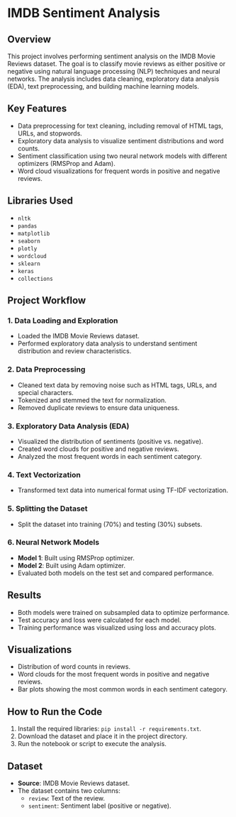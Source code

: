 # IMDB Sentiment Analysis

## Overview
This project involves performing sentiment analysis on the IMDB Movie Reviews dataset. The goal is to classify movie reviews as either positive or negative using natural language processing (NLP) techniques and neural networks. The analysis includes data cleaning, exploratory data analysis (EDA), text preprocessing, and building machine learning models.

## Key Features
- Data preprocessing for text cleaning, including removal of HTML tags, URLs, and stopwords.
- Exploratory data analysis to visualize sentiment distributions and word counts.
- Sentiment classification using two neural network models with different optimizers (RMSProp and Adam).
- Word cloud visualizations for frequent words in positive and negative reviews.

## Libraries Used
- `nltk`
- `pandas`
- `matplotlib`
- `seaborn`
- `plotly`
- `wordcloud`
- `sklearn`
- `keras`
- `collections`

## Project Workflow

### 1. Data Loading and Exploration
- Loaded the IMDB Movie Reviews dataset.
- Performed exploratory data analysis to understand sentiment distribution and review characteristics.

### 2. Data Preprocessing
- Cleaned text data by removing noise such as HTML tags, URLs, and special characters.
- Tokenized and stemmed the text for normalization.
- Removed duplicate reviews to ensure data uniqueness.

### 3. Exploratory Data Analysis (EDA)
- Visualized the distribution of sentiments (positive vs. negative).
- Created word clouds for positive and negative reviews.
- Analyzed the most frequent words in each sentiment category.

### 4. Text Vectorization
- Transformed text data into numerical format using TF-IDF vectorization.

### 5. Splitting the Dataset
- Split the dataset into training (70%) and testing (30%) subsets.

### 6. Neural Network Models
- **Model 1**: Built using RMSProp optimizer.
- **Model 2**: Built using Adam optimizer.
- Evaluated both models on the test set and compared performance.

## Results
- Both models were trained on subsampled data to optimize performance.
- Test accuracy and loss were calculated for each model.
- Training performance was visualized using loss and accuracy plots.

## Visualizations
- Distribution of word counts in reviews.
- Word clouds for the most frequent words in positive and negative reviews.
- Bar plots showing the most common words in each sentiment category.

## How to Run the Code
1. Install the required libraries: `pip install -r requirements.txt`.
2. Download the dataset and place it in the project directory.
3. Run the notebook or script to execute the analysis.

## Dataset
- **Source**: IMDB Movie Reviews dataset.
- The dataset contains two columns:
  - `review`: Text of the review.
  - `sentiment`: Sentiment label (positive or negative).
